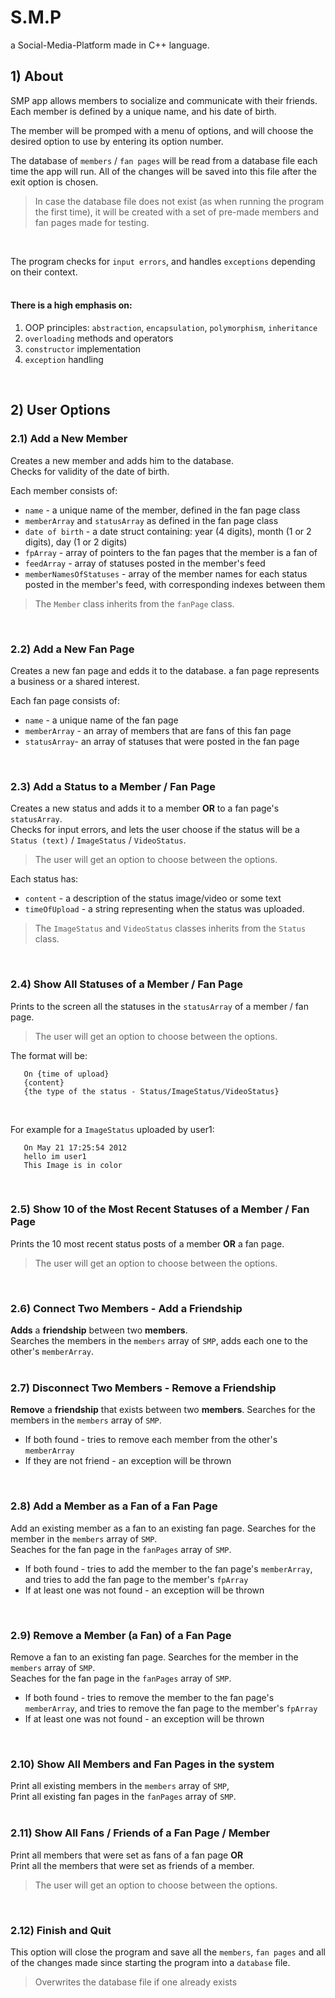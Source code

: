 # S.M.P
a Social-Media-Platform made in C++ language.

## 1) About
SMP app allows members to socialize and communicate with their friends.   
Each member is defined by a unique name, and his date of birth.   
   
The member will be promped with a menu of options, and will choose the desired option to use by entering its option number. 
   
The database of `members` / `fan pages` will be read from a database file each time the app will run. All of the changes will be saved into this file after the exit option is chosen.    
   
> In case the database file does not exist (as when running the program the first time), it will be created with a set of pre-made members and fan pages made for testing.   
<br />

The program checks for `input errors`, and handles `exceptions` depending on their context.   
<br />

#### There is a high emphasis on:
1. OOP principles: `abstraction`, `encapsulation`, `polymorphism`, `inheritance`
2. `overloading` methods and operators
3. `constructor` implementation
4. `exception` handling
<br />

## 2) User Options
### 2.1) Add a New Member
Creates a new member and adds him to the database.   
Checks for validity of the date of birth.   

Each member consists of:
* `name` - a unique name of the member, defined in the fan page class
* `memberArray` and `statusArray` as defined in the fan page class
* `date of birth` - a date struct containing: year (4 digits), month (1 or 2 digits), day (1 or 2 digits)
* `fpArray` - array of pointers to the fan pages that the member is a fan of
* `feedArray` - array of statuses posted in the member's feed
* `memberNamesOfStatuses` - array of the member names for each status posted in the member's feed, with corresponding indexes between them

> The `Member` class inherits from the `fanPage` class.
<br />

### 2.2) Add a New Fan Page
Creates a new fan page and edds it to the database.
a fan page represents a business or a shared interest.   

Each fan page consists of:
* `name` - a unique name of the fan page
* `memberArray` - an array of members that are fans of this fan page
* `statusArray`- an array of statuses that were posted in the fan page
<br />   

### 2.3) Add a Status to a Member / Fan Page
Creates a new status and adds it to a member **OR** to a fan page's `statusArray`.   
Checks for input errors, and lets the user choose if the status will be a   
`Status (text)` / `ImageStatus` / `VideoStatus`.   

> The user will get an option to choose between the options.

Each status has:
* `content` - a description of the status image/video or some text
* `timeOfUpload` - a string representing when the status was uploaded.

> The `ImageStatus` and `VideoStatus` classes inherits from the `Status` class.
<br />

### 2.4) Show All Statuses of a Member / Fan Page
Prints to the screen all the statuses in the `statusArray` of a member / fan page.

> The user will get an option to choose between the options.

The format will be:
```
   On {time of upload}
   {content}
   {the type of the status - Status/ImageStatus/VideoStatus}
```  
<br />

For example for a `ImageStatus` uploaded by user1:
```
   On May 21 17:25:54 2012
   hello im user1
   This Image is in color
```
<br />  
 
### 2.5) Show 10 of the Most Recent Statuses of a Member / Fan Page
Prints the 10 most recent status posts of a member **OR** a fan page.   

> The user will get an option to choose between the options.
<br />  

### 2.6) Connect Two Members - Add a Friendship
**Adds** a **friendship** between two **members**.   
Searches the members in the `members` array of `SMP`, adds each one to the other's `memberArray`.   
<br />  

### 2.7) Disconnect Two Members - Remove a Friendship
**Remove** a **friendship** that exists between two **members**.
Searches for the members in the `members` array of `SMP`.   
* If both found - tries to remove each member from the other's `memberArray`
* If they are not friend - an exception will be thrown
<br />  

### 2.8) Add a Member as a Fan of a Fan Page
Add an existing member as a fan to an existing fan page.
Searches for the member in the `members` array of `SMP`.   
Seaches for the fan page in the `fanPages` array of `SMP`.   
* If both found - tries to add the member to the fan page's `memberArray`, and tries to add the fan page to the member's `fpArray`
* If at least one was not found - an exception will be thrown
<br />  

### 2.9) Remove a Member (a Fan) of a Fan Page
Remove a fan to an existing fan page.
Searches for the member in the `members` array of `SMP`.   
Seaches for the fan page in the `fanPages` array of `SMP`.   
* If both found - tries to remove the member to the fan page's `memberArray`, and tries to remove the fan page to the member's `fpArray`
* If at least one was not found - an exception will be thrown
<br />  

### 2.10) Show All Members and Fan Pages in the system
Print all existing members in the `members` array of `SMP`,    
Print all existing fan pages in the `fanPages` array of `SMP`.   
<br />  

### 2.11) Show All Fans / Friends of a Fan Page / Member
Print all members that were set as fans of a fan page **OR**   
Print all the members that were set as friends of a member.  

> The user will get an option to choose between the options.
<br />  

### 2.12) Finish and Quit
This option will close the program and save all the `members`, `fan pages` and all of the changes made since starting the program into a `database` file.   

> Overwrites the database file if one already exists
